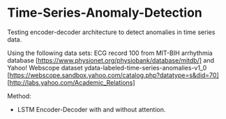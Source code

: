 # Time-Series-Anomaly-Detection
Testing encoder-decoder architecture to detect anomalies in time series data.

Using the following data sets: ECG record 100 from MIT-BIH arrhythmia database [https://www.physionet.org/physiobank/database/mitdb/] and Yahoo! Webscope dataset ydata-labeled-time-series-anomalies-v1_0 [https://webscope.sandbox.yahoo.com/catalog.php?datatype=s&did=70] [http://labs.yahoo.com/Academic_Relations]

Method:
  - LSTM Encoder-Decoder with and without attention.
